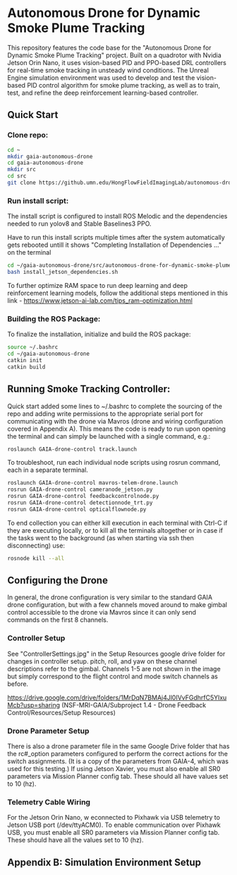 # Autonomous Drone for Dynamic Smoke Plume Tracking
This repository features the code base for the "Autonomous Drone for Dynamic Smoke Plume Tracking" project. Built on a quadrotor with Nvidia Jetson Orin Nano, it uses vision-based PID and PPO-based DRL controllers for real-time smoke tracking in unsteady wind conditions. The Unreal Engine simulation environment was used to develop and test the vision-based PID control algorithm for smoke plume tracking, as well as to train, test, and refine the deep reinforcement learning-based controller.


## Quick Start

### Clone repo:
```bash
cd ~
mkdir gaia-autonomous-drone
cd gaia-autonomous-drone
mkdir src
cd src
git clone https://github.umn.edu/HongFlowFieldImagingLab/autonomous-drone-for-dynamic-smoke-plume-tracking.git
```

### Run install script:

The install script is configured to install ROS Melodic and the dependencies needed to run yolov8 and Stable Baselines3 PPO.

Have to run this install scripts multiple times after the system automatically gets rebooted untill it shows "Completing Installation of Dependencies ..." on the terminal

```bash
cd ~/gaia-autonomous-drone/src/autonomous-drone-for-dynamic-smoke-plume-tracking/install_scripts
bash install_jetson_dependencies.sh
```

To further optimize RAM space to run deep learning and deep reinforcement learning models, follow the additional steps mentioned in this link - https://www.jetson-ai-lab.com/tips_ram-optimization.html


### Building the ROS Package:
To finalize the installation, initialize and build the ROS package:
```bash
source ~/.bashrc
cd ~/gaia-autonomous-drone
catkin init
catkin build
```

## Running Smoke Tracking Controller:
Quick start added some lines to ~/.bashrc to complete the sourcing of the repo and adding write permissions to the appropriate serial port for communicating with the drone via Mavros (drone and wiring configuration covered in Appendix A). This means the code is ready to run upon opening the terminal and can simply be launched with a single command, e.g.:
```bash
roslaunch GAIA-drone-control track.launch
```
To troubleshoot, run each individual node scripts using rosrun command, each in a separate terminal.

```bash
roslaunch GAIA-drone-control mavros-telem-drone.launch
rosrun GAIA-drone-control cameranode_jetson.py
rosrun GAIA-drone-control feedbackcontrolnode.py
rosrun GAIA-drone-control detectionnode_trt.py
rosrun GAIA-drone-control opticalflownode.py
```

To end collection you can either kill execution in each terminal with Ctrl-C if they are executing locally, or to kill all the terminals altogether or in case if the tasks went to the background (as when starting via ssh then disconnecting) use:

```bash
rosnode kill --all
```


## Configuring the Drone
In general, the drone configuration is very similar to the standard GAIA drone configuration, but with a few channels moved around to make gimbal control accessible to the drone via Mavros since it can only send commands on the first 8 channels.

### Controller Setup

See "ControllerSettings.jpg" in the Setup Resources google drive folder for changes in controller setup. pitch, roll, and yaw on these channel descriptions refer to the gimbal. Channels 1-5 are not shown in the image but simply correspond to the flight control and mode switch channels as before.

https://drive.google.com/drive/folders/1MrDqN7BMAj4Jl0IVvFGdhrfC5YlxuMcb?usp=sharing (NSF-MRI-GAIA/Subproject 1.4 - Drone Feedback Control/Resources/Setup Resources)

### Drone Parameter Setup
There is also a drone parameter file in the same Google Drive folder that has the rc#_option parameters configured to perform the correct actions for the switch assignments. (It is a copy of the parameters from GAIA-4, which was used for this testing.) If using Jetson Xavier, you must also enable all SR0 parameters via Mission Planner config tab. These should all have values set to 10 (hz).

### Telemetry Cable Wiring

For the Jetson Orin Nano, w econnected to Pixhawk via USB telemetry to Jetson USB port (/dev/ttyACM0). To enable communication over Pixhawk USB, you must enable all SR0 parameters via Mission Planner config tab. These should have all the values set to 10 (hz).


## Appendix B: Simulation Environment Setup

